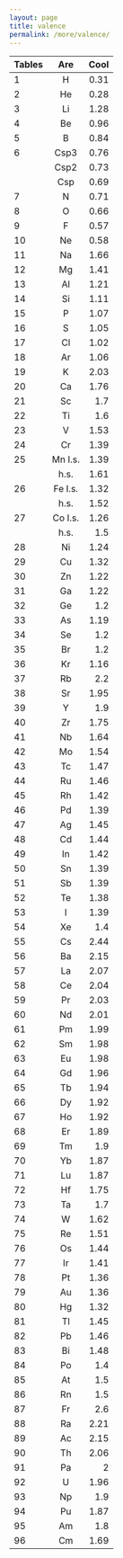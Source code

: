 ```yaml
---
layout: page
title: valence
permalink: /more/valence/
---
```


| Tables        | Are           | Cool  |
| ------------- |:-------------:| -----:|
|   1   |   H   |   0.31    |
|   2   |   He  |   0.28    |
|   3   |   Li  |   1.28    |
|   4   |   Be  |   0.96    |
|   5   |   B   |   0.84    |
|   6   |   Csp3    |   0.76    |
|       |   Csp2    |   0.73    |
|       |   Csp |   0.69    |
|   7   |   N   |   0.71    |
|   8   |   O   |   0.66    |
|   9   |   F   |   0.57    |
|   10  |   Ne  |   0.58    |
|   11  |   Na  |   1.66    |
|   12  |   Mg  |   1.41    |
|   13  |   Al  |   1.21    |
|   14  |   Si  |   1.11    |
|   15  |   P   |   1.07    |
|   16  |   S   |   1.05    |
|   17  |   Cl  |   1.02    |
|   18  |   Ar  |   1.06    |
|   19  |   K   |   2.03    |
|   20  |   Ca  |   1.76    |
|   21  |   Sc  |   1.7 |
|   22  |   Ti  |   1.6 |
|   23  |   V   |   1.53    |
|   24  |   Cr  |   1.39    |
|   25  |   Mn I.s. |   1.39    |
|       |   h.s.    |   1.61    |
|   26  |   Fe I.s. |   1.32    |
|       |   h.s.    |   1.52    |
|   27  |   Co I.s. |   1.26    |
|       |   h.s.    |   1.5 |
|   28  |   Ni  |   1.24    |
|   29  |   Cu  |   1.32    |
|   30  |   Zn  |   1.22    |
|   31  |   Ga  |   1.22    |
|   32  |   Ge  |   1.2 |
|   33  |   As  |   1.19    |
|   34  |   Se  |   1.2 |
|   35  |   Br  |   1.2 |
|   36  |   Kr  |   1.16    |
|   37  |   Rb  |   2.2 |
|   38  |   Sr  |   1.95    |
|   39  |   Y   |   1.9 |
|   40  |   Zr  |   1.75    |
|   41  |   Nb  |   1.64    |
|   42  |   Mo  |   1.54    |
|   43  |   Tc  |   1.47    |
|   44  |   Ru  |   1.46    |
|   45  |   Rh  |   1.42    |
|   46  |   Pd  |   1.39    |
|   47  |   Ag  |   1.45    |
|   48  |   Cd  |   1.44    |
|   49  |   In  |   1.42    |
|   50  |   Sn  |   1.39    |
|   51  |   Sb  |   1.39    |
|   52  |   Te  |   1.38    |
|   53  |   I   |   1.39    |
|   54  |   Xe  |   1.4 |
|   55  |   Cs  |   2.44    |
|   56  |   Ba  |   2.15    |
|   57  |   La  |   2.07    |
|   58  |   Ce  |   2.04    |
|   59  |   Pr  |   2.03    |
|   60  |   Nd  |   2.01    |
|   61  |   Pm  |   1.99    |
|   62  |   Sm  |   1.98    |
|   63  |   Eu  |   1.98    |
|   64  |   Gd  |   1.96    |
|   65  |   Tb  |   1.94    |
|   66  |   Dy  |   1.92    |
|   67  |   Ho  |   1.92    |
|   68  |   Er  |   1.89    |
|   69  |   Tm  |   1.9 |
|   70  |   Yb  |   1.87    |
|   71  |   Lu  |   1.87    |
|   72  |   Hf  |   1.75    |
|   73  |   Ta  |   1.7 |
|   74  |   W   |   1.62    |
|   75  |   Re  |   1.51    |
|   76  |   Os  |   1.44    |
|   77  |   Ir  |   1.41    |
|   78  |   Pt  |   1.36    |
|   79  |   Au  |   1.36    |
|   80  |   Hg  |   1.32    |
|   81  |   Tl  |   1.45    |
|   82  |   Pb  |   1.46    |
|   83  |   Bi  |   1.48    |
|   84  |   Po  |   1.4 |
|   85  |   At  |   1.5 |
|   86  |   Rn  |   1.5 |
|   87  |   Fr  |   2.6 |
|   88  |   Ra  |   2.21    |
|   89  |   Ac  |   2.15    |
|   90  |   Th  |   2.06    |
|   91  |   Pa  |   2   |
|   92  |   U   |   1.96    |
|   93  |   Np  |   1.9 |
|   94  |   Pu  |   1.87    |
|   95  |   Am  |   1.8 |
|   96  |   Cm  |   1.69    |


